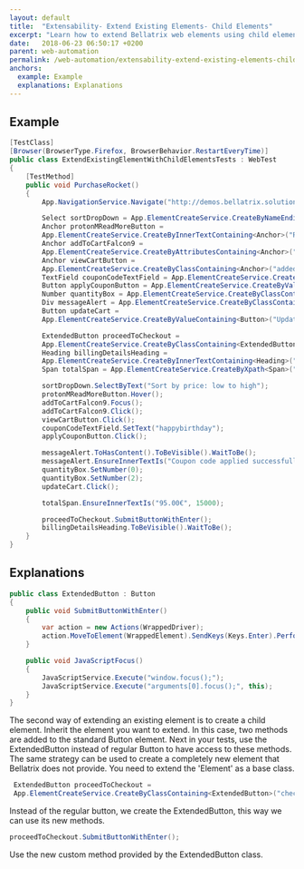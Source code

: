 ```yaml
---
layout: default
title:  "Extensability- Extend Existing Elements- Child Elements"
excerpt: "Learn how to extend Bellatrix web elements using child elements."
date:   2018-06-23 06:50:17 +0200
parent: web-automation
permalink: /web-automation/extensability-extend-existing-elements-child-elements/
anchors:
  example: Example
  explanations: Explanations
---
```

Example
-------
```csharp
[TestClass]
[Browser(BrowserType.Firefox, BrowserBehavior.RestartEveryTime)]
public class ExtendExistingElementWithChildElementsTests : WebTest
{
    [TestMethod]
    public void PurchaseRocket()
    {
        App.NavigationService.Navigate("http://demos.bellatrix.solutions/");

        Select sortDropDown = App.ElementCreateService.CreateByNameEndingWith<Select>("orderby");
        Anchor protonMReadMoreButton = 
        App.ElementCreateService.CreateByInnerTextContaining<Anchor>("Read more");
        Anchor addToCartFalcon9 = 
        App.ElementCreateService.CreateByAttributesContaining<Anchor>("data-product_id", "28").ToBeClickable();
        Anchor viewCartButton = 
        App.ElementCreateService.CreateByClassContaining<Anchor>("added_to_cart wc-forward").ToBeClickable();
        TextField couponCodeTextField = App.ElementCreateService.CreateById<TextField>("coupon_code");
        Button applyCouponButton = App.ElementCreateService.CreateByValueContaining<Button>("Apply coupon");
        Number quantityBox = App.ElementCreateService.CreateByClassContaining<Number>("input-text qty text");
        Div messageAlert = App.ElementCreateService.CreateByClassContaining<Div>("woocommerce-message");
        Button updateCart = 
        App.ElementCreateService.CreateByValueContaining<Button>("Update cart").ToBeClickable();

        ExtendedButton proceedToCheckout = 
        App.ElementCreateService.CreateByClassContaining<ExtendedButton>("checkout alt wc-forward");
        Heading billingDetailsHeading = 
        App.ElementCreateService.CreateByInnerTextContaining<Heading>("Billing details");
        Span totalSpan = App.ElementCreateService.CreateByXpath<Span>("//*[@class='order-total']//span");

        sortDropDown.SelectByText("Sort by price: low to high");
        protonMReadMoreButton.Hover();
        addToCartFalcon9.Focus();
        addToCartFalcon9.Click();
        viewCartButton.Click();
        couponCodeTextField.SetText("happybirthday");
        applyCouponButton.Click();

        messageAlert.ToHasContent().ToBeVisible().WaitToBe();
        messageAlert.EnsureInnerTextIs("Coupon code applied successfully.");
        quantityBox.SetNumber(0);
        quantityBox.SetNumber(2);
        updateCart.Click();

        totalSpan.EnsureInnerTextIs("95.00€", 15000);

        proceedToCheckout.SubmitButtonWithEnter();
        billingDetailsHeading.ToBeVisible().WaitToBe();
    }
}
```
Explanations
------------
```csharp
public class ExtendedButton : Button
{
    public void SubmitButtonWithEnter()
    {
        var action = new Actions(WrappedDriver);
        action.MoveToElement(WrappedElement).SendKeys(Keys.Enter).Perform();
    }

    public void JavaScriptFocus()
    {
        JavaScriptService.Execute("window.focus();");
        JavaScriptService.Execute("arguments[0].focus();", this);
    }
}
```
The second way of extending an existing element is to create a child element. Inherit the element you want to extend. In this case, two methods are added to the standard Button element. Next in your tests, use the ExtendedButton instead of regular Button to have access to these methods.
The same strategy can be used to create a completely new element that Bellatrix does not provide. You need to extend the 'Element' as a base class.
```csharp
 ExtendedButton proceedToCheckout = 
 App.ElementCreateService.CreateByClassContaining<ExtendedButton>("checkout-button button alt wc-forward");
```
Instead of the regular button, we create the ExtendedButton, this way we can use its new methods.
```csharp
proceedToCheckout.SubmitButtonWithEnter();
```
Use the new custom method provided by the ExtendedButton class.
